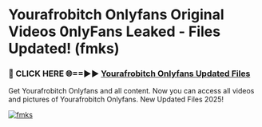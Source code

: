 # Yourafrobitch Onlyfans Original Videos 0nlyFans Leaked - Files Updated! (fmks)

<h3>🔴 CLICK HERE 🌐==►► <a href="https://tinyurl.com/2m67pmp6" rel="nofollow">Yourafrobitch Onlyfans Updated Files</a></h3>

Get Yourafrobitch Onlyfans and all content. Now you can access all videos and pictures of Yourafrobitch Onlyfans. New Updated Files 2025!

[![fmks](https://i.imgur.com/H4QAA4z.gif)](https://tinyurl.com/2m67pmp6)